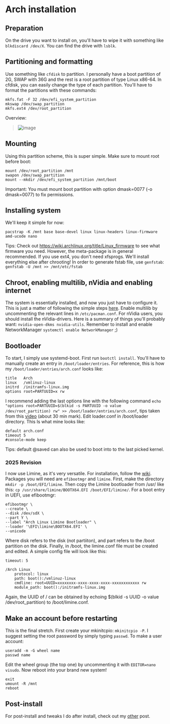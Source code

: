 # Arch installation
## Preparation
On the drive you want to install on, you'll have to wipe it with something like `blkdiscard /dev/X`. You can find the drive with `lsblk`. 

## Partitioning and formatting
Use something like `cfdisk` to partition. I personally have a boot partition of 2G, SWAP with 36G and the rest is a root partition of type Linux x86-64. In cfdisk, you can easily change the type of each partition. You'll have to format the partitions with these commands:
```
mkfs.fat -F 32 /dev/efi_system_partition
mkswap /dev/swap_partition
mkfs.ext4 /dev/root_partition
```

Overview: 
> ![image](https://github.com/user-attachments/assets/06de0820-613b-439c-9fbb-d3911e1852d6)

## Mounting 
Using this partition scheme, this is super simple. Make sure to mount root before boot:
```
mount /dev/root_partition /mnt
swapon /dev/swap_partition
mount --mkdir /dev/efi_system_partition /mnt/boot
```
Important: You must mount boot partition with option dmask=0077 (-o dmask=0077) to fix permissions. 

## Installing system
We'll keep it simple for now:
```
pacstrap -K /mnt base base-devel linux linux-headers linux-firmware amd-ucode nano
```
Tips: Check out https://wiki.archlinux.org/title/Linux_firmware to see what firmware you need. However, the meta-package is in general recommended. 
If you use ext4, you don't need xfsprogs. We'll install everything else after chrooting! In order to generate fstab file, use `genfstab`: `genfstab -U /mnt >> /mnt/etc/fstab`

## Chroot, enabling multilib, nVidia and enabling internet
The system is essentially installed, and now you just have to configure it. This is just a matter of following the simple steps [here](https://wiki.archlinux.org/title/Installation_guide#Chroot). Enable multilib by uncommenting the relevant lines in `/etc/pacman.conf`. For nVidia users, you should install the nVidia-drivers. Here is a summary of things you'll probably want: `nvidia-open-dkms nvidia-utils`. Remember to install and enable NetworkManager `systemctl enable NetworkManager` ;)

## Bootloader
To start, I simply use systemd-boot. First run `bootctl install`. You'll have to manually create an entry in `/boot/loader/entries`. For reference, this is how my `/boot/loader/entries/arch.conf` looks like: 
```
title	Arch
linux	/vmlinuz-linux
initrd	/initramfs-linux.img
options root=PARTUUID=x rw
```
I recommend adding the last options line with the following command `echo "options root=PARTUUID=$(blkid -s PARTUUID -o value /dev/root_partition) rw" >> /boot/loader/entries/arch.conf`, tips taken from this [video](https://www.youtube.com/watch?v=_JYIAaLrwcY) (about 30 min mark). Edit loader.conf in /boot/loader directory. This Is what mine looks like:
```
default arch.conf
timeout 5
#console-mode keep
```
Tips: default @saved can also be used to boot into to the last picked kernel. 

### 2025 Revision
I now use Limine, as it's very versatile. For installation, follow the [wiki](https://wiki.archlinux.org/title/Limine). Packages you will need are `efibootmgr` and `limine`. First, make the directory `mkdir -p /boot/EFI/limine`. Then copy the Limine bootloader from /usr/ like this: `cp /usr/share/limine/BOOTX64.EFI /boot/EFI/limine/`. For a boot entry in UEFI, use efibootmgr:
```
efibootmgr \
--create \
--disk /dev/sdX \
--part Y \
--label "Arch Linux Limine Bootloader" \
--loader '\EFI\limine\BOOTX64.EFI' \
--unicode
```
Where disk refers to the disk (not partiiton), and part refers to the /boot partition on the disk. Finally, in /boot, the limine.conf file must be created and edited. A simple config file will look like this:
```
timeout: 5

/Arch Linux
    protocol: linux
    path: boot():/vmlinuz-linux
    cmdline: root=UUID=xxxxxxxx-xxxx-xxxx-xxxx-xxxxxxxxxxxx rw
    module_path: boot():/initramfs-linux.img
```
Again, the UUID of / can be obtained by echoing $(blkid -s UUID -o value /dev/root_partition) to /boot/limine.conf.

## Make an account before restarting
This is the final stretch. First create your mkinitcpio: `mkinitcpio -P`.
I suggest setting the root password by simply typing `passwd`. To make a user account:
```
useradd -m -G wheel name
passwd name
```
Edit the wheel group (the top one) by uncommenting it with `EDITOR=nano visudo`. Now reboot into your brand new system!
```
exit
umount -R /mnt
reboot
```

## Post-install
For post-install and tweaks I do after install, check out my [other](https://github.com/firubi/post-install/tree/main) post.
